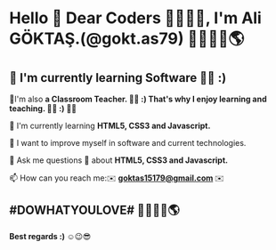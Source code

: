 <h1> <b>Hello 👋 Dear Coders 👨‍💻👩‍💻, I'm Ali GÖKTAŞ.(@gokt.as79) 👨‍💻🤩🥳🌎 </b></h1>

<h2> <b>🔭 I'm currently learning Software 👨‍💻 :) </b> </h2>

🔭I'm also <b> a Classroom  Teacher. 👨‍🏫 :) That's why I enjoy learning and teaching. 👨‍🏫  :) 👨‍🏫  </b>

🌱 I'm currently learning <b> HTML5, CSS3 and Javascript.</b>

🔮 I want to improve myself in software and current technologies.

💬  Ask me questions 🙋 about <b> HTML5, CSS3 and Javascript. </b>

📫 How can you reach me:✉️ <b> goktas15179@gmail.com </b> ✉️

<h2> <b> #DOWHATYOULOVE# 👨‍💻🤩🥳🌎 </b> </h2>

<b> Best regards :) </b>  ☺️😉😎 
